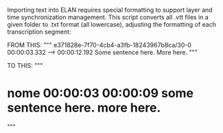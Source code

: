 Importing text into ELAN requires special formatting to support layer and time synchronization management. This script converts all .vtt files in a given folder to .txt format (all lowercase), adjusting the formatting of each transcription segment:

FROM THIS: 
"""
e371828e-7f70-4cb4-a3fb-18243967b8ca/30-0
00:00:03.332 --> 00:00:12.192
<v NOME>Some sentence here.
More here.</v>
"""

TO THIS:
"""
# nome	00:00:03	00:00:09	some sentence here. more here.
"""


